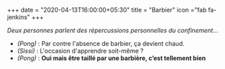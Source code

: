 +++
date = "2020-04-13T16:00:00+05:30"
title = "Barbier"
icon ="fab fa-jenkins"
+++

_Deux personnes parlent des répercussions personnelles du confinement..._

* _(Pong)_ : Par contre l'absence de barbier, ça devient chaud.
* _(Sissi)_ : L'occasion d'apprendre soit-même ?
* _(Pong)_ : **Oui mais être taillé par une barbière, c’est tellement bien**
